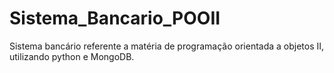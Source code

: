 # Sistema_Bancario_POOII
Sistema bancário referente a matéria de programação orientada a objetos II, utilizando python e MongoDB.
